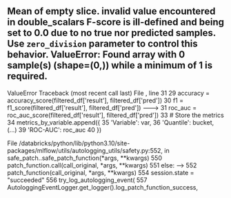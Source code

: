 Mean of empty slice.
invalid value encountered in double_scalars
F-score is ill-defined and being set to 0.0 due to no true nor predicted samples. Use `zero_division` parameter to control this behavior.
ValueError: Found array with 0 sample(s) (shape=(0,)) while a minimum of 1 is required.
---------------------------------------------------------------------------
ValueError                                Traceback (most recent call last)
File <command-425309581679927>, line 31
     29 accuracy = accuracy_score(filtered_df['result'], filtered_df['pred'])
     30 f1 = f1_score(filtered_df['result'], filtered_df['pred'])
---> 31 roc_auc = roc_auc_score(filtered_df['result'], filtered_df['pred'])
     33 # Store the metrics
     34 metrics_by_variable.append({
     35     'Variable': var,
     36     'Quantile': bucket,
   (...)
     39     'ROC-AUC': roc_auc
     40 })

File /databricks/python/lib/python3.10/site-packages/mlflow/utils/autologging_utils/safety.py:552, in safe_patch.<locals>.safe_patch_function(*args, **kwargs)
    550     patch_function.call(call_original, *args, **kwargs)
    551 else:
--> 552     patch_function(call_original, *args, **kwargs)
    554 session.state = "succeeded"
    556 try_log_autologging_event(
    557     AutologgingEventLogger.get_logger().log_patch_function_success,
